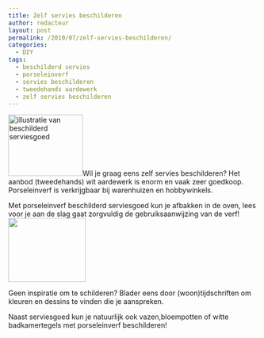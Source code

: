 ```yaml
---
title: Zelf servies beschilderen
author: redacteur
layout: post
permalink: /2010/07/zelf-servies-beschilderen/
categories:
  - DIY
tags:
  - beschilderd servies
  - porseleinverf
  - servies beschilderen
  - tweedehands aardewerk
  - zelf servies beschilderen
---
```

<img class="alignleft size-thumbnail wp-image-417" title="beschilderd servies" src="http://www.schildertuin.nl/wordpress/wp-content/uploads/2010/07/idee2-150x124.gif" alt="illustratie van beschilderd serviesgoed" width="150" height="124" />Wil je graag eens zelf servies beschilderen? Het aanbod (tweedehands) wit aardewerk is enorm en vaak zeer goedkoop. Porseleinverf is verkrijgbaar bij warenhuizen en hobbywinkels.<!--more-->

Met porseleinverf beschilderd serviesgoed kun je afbakken in de oven, lees voor je aan de slag gaat zorgvuldig de gebruiksaanwijzing van de verf!<img class="alignright size-full wp-image-417" title="idee2" src="http://www.schildertuin.nl/wordpress/wp-content/uploads/2010/07/idee2.gif" alt="" width="156" height="129" />

Geen inspiratie om te schilderen? Blader eens door (woon)tijdschriften om kleuren en dessins te vinden die je aanspreken.

Naast serviesgoed kun je natuurlijk ook vazen,bloempotten of witte badkamertegels met porseleinverf beschilderen!